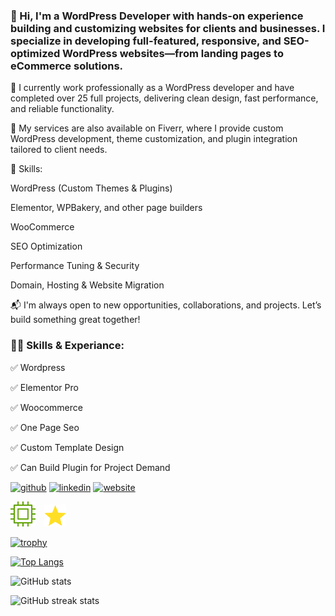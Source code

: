 
### 👋 Hi, I'm a WordPress Developer with hands-on experience building and customizing websites for clients and businesses. I specialize in developing full-featured, responsive, and SEO-optimized WordPress websites—from landing pages to eCommerce solutions.

💼 I currently work professionally as a WordPress developer and have completed over 25 full projects, delivering clean design, fast performance, and reliable functionality.

🎯 My services are also available on Fiverr, where I provide custom WordPress development, theme customization, and plugin integration tailored to client needs.

🔧 Skills:

WordPress (Custom Themes & Plugins)

Elementor, WPBakery, and other page builders

WooCommerce

SEO Optimization

Performance Tuning & Security

Domain, Hosting & Website Migration

📬 I'm always open to new opportunities, collaborations, and projects. Let’s build something great together!



### 👨‍💻 Skills & Experiance:

✅ Wordpress 

✅ Elementor Pro 

✅ Woocommerce 

✅ One Page Seo 

✅ Custom Template Design

✅ Can Build Plugin for Project Demand



[<img src='https://cdn.jsdelivr.net/npm/simple-icons@3.0.1/icons/github.svg' alt='github' height='40'>](https://github.com/samiulsayhan)  [<img src='https://cdn.jsdelivr.net/npm/simple-icons@3.0.1/icons/linkedin.svg' alt='linkedin' height='40'>](https://www.linkedin.com/in/samiul-sayhan-0bb612377/)  [<img src='https://cdn.jsdelivr.net/npm/simple-icons@3.0.1/icons/icloud.svg' alt='website' height='40'>](https://sayhan-portfolio.netlify.app/)  

<a href='https://docs.github.com/en/developers'><img src='https://raw.githubusercontent.com/acervenky/animated-github-badges/master/assets/devbadge.gif' width='40' height='40'></a> <a href='https://stars.github.com/'><img src='https://raw.githubusercontent.com/acervenky/animated-github-badges/master/assets/starbadge.gif' width='35' height='35'></a> 

[![trophy](https://github-profile-trophy.vercel.app/?username=samiulsayhan)](https://github.com/ryo-ma/github-profile-trophy)

[![Top Langs](https://github-readme-stats.vercel.app/api/top-langs/?username=samiulsayhan)](https://github.com/anuraghazra/github-readme-stats)

![GitHub stats](https://github-readme-stats.vercel.app/api?username=samiulsayhan&show_icons=true)  

![GitHub streak stats](https://streak-stats.demolab.com/?user=samiulsayhan)  


  



